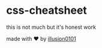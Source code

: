 <h1>css-cheatsheet</h1>

<p>this is not much but it's honest work</p>
<p>made with ❤️ by <a href="https://github.com/illusion0101" target="_blank">illusion0101</a></p>
